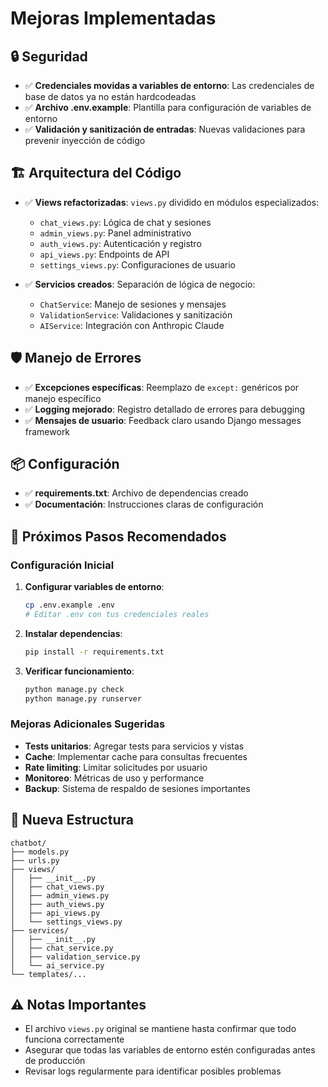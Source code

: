 # Mejoras Implementadas

## 🔒 **Seguridad**
- ✅ **Credenciales movidas a variables de entorno**: Las credenciales de base de datos ya no están hardcodeadas
- ✅ **Archivo .env.example**: Plantilla para configuración de variables de entorno
- ✅ **Validación y sanitización de entradas**: Nuevas validaciones para prevenir inyección de código

## 🏗️ **Arquitectura del Código**
- ✅ **Views refactorizadas**: `views.py` dividido en módulos especializados:
  - `chat_views.py`: Lógica de chat y sesiones
  - `admin_views.py`: Panel administrativo
  - `auth_views.py`: Autenticación y registro
  - `api_views.py`: Endpoints de API
  - `settings_views.py`: Configuraciones de usuario

- ✅ **Servicios creados**: Separación de lógica de negocio:
  - `ChatService`: Manejo de sesiones y mensajes
  - `ValidationService`: Validaciones y sanitización
  - `AIService`: Integración con Anthropic Claude

## 🛡️ **Manejo de Errores**
- ✅ **Excepciones específicas**: Reemplazo de `except:` genéricos por manejo específico
- ✅ **Logging mejorado**: Registro detallado de errores para debugging
- ✅ **Mensajes de usuario**: Feedback claro usando Django messages framework

## 📦 **Configuración**
- ✅ **requirements.txt**: Archivo de dependencias creado
- ✅ **Documentación**: Instrucciones claras de configuración

## 🚀 **Próximos Pasos Recomendados**

### Configuración Inicial
1. **Configurar variables de entorno**:
   ```bash
   cp .env.example .env
   # Editar .env con tus credenciales reales
   ```

2. **Instalar dependencias**:
   ```bash
   pip install -r requirements.txt
   ```

3. **Verificar funcionamiento**:
   ```bash
   python manage.py check
   python manage.py runserver
   ```

### Mejoras Adicionales Sugeridas
- **Tests unitarios**: Agregar tests para servicios y vistas
- **Cache**: Implementar cache para consultas frecuentes
- **Rate limiting**: Limitar solicitudes por usuario
- **Monitoreo**: Métricas de uso y performance
- **Backup**: Sistema de respaldo de sesiones importantes

## 📁 **Nueva Estructura**
```
chatbot/
├── models.py
├── urls.py
├── views/
│   ├── __init__.py
│   ├── chat_views.py
│   ├── admin_views.py
│   ├── auth_views.py
│   ├── api_views.py
│   └── settings_views.py
├── services/
│   ├── __init__.py
│   ├── chat_service.py
│   ├── validation_service.py
│   └── ai_service.py
└── templates/...
```

## ⚠️ **Notas Importantes**
- El archivo `views.py` original se mantiene hasta confirmar que todo funciona correctamente
- Asegurar que todas las variables de entorno estén configuradas antes de producción
- Revisar logs regularmente para identificar posibles problemas